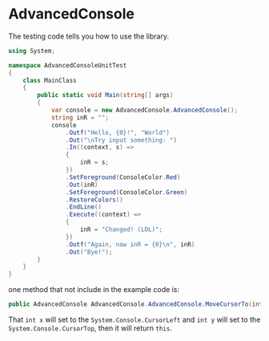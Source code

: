 # AdvancedConsole
The testing code tells you how to use the library.

```C#
using System;

namespace AdvancedConsoleUnitTest
{
    class MainClass
    {
        public static void Main(string[] args)
        {
            var console = new AdvancedConsole.AdvancedConsole();
            string inR = "";
            console
                .Outf("Hello, {0}!", "World")
                .Out("\nTry input something: ")
                .In((context, s) =>
                {
                    inR = s;
                })
                .SetForeground(ConsoleColor.Red)
                .Out(inR)
                .SetForeground(ConsoleColor.Green)
                .RestoreColors()
                .EndLine()
                .Execute((context) =>
                {
                    inR = "Changed! (LOL)";
                })
                .Outf("Again, now inR = {0}\n", inR)
                .Out("Bye!");
        }
    }
}
```
one method that not include in the example code is:
```C#
public AdvancedConsole AdvancedConsole.AdvancedConsole.MoveCursorTo(int x, int y);
```
That `int x` will set to the `System.Console.CursorLeft` and `int y` will set to the `System.Console.CursorTop`, then it will return `this`.

